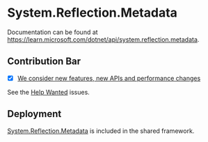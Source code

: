# System.Reflection.Metadata
Documentation can be found at https://learn.microsoft.com/dotnet/api/system.reflection.metadata.

## Contribution Bar
- [x] [We consider new features, new APIs and performance changes](../../libraries/README.md#primary-bar)

See the [Help Wanted](https://github.com/dotnet/runtime/issues?q=is%3Aissue+is%3Aopen+label%3Aarea-System.Reflection.Metadata+label%3A%22help+wanted%22) issues.

## Deployment
[System.Reflection.Metadata](https://www.nuget.org/packages/System.Reflection.Metadata) is included in the shared framework.
